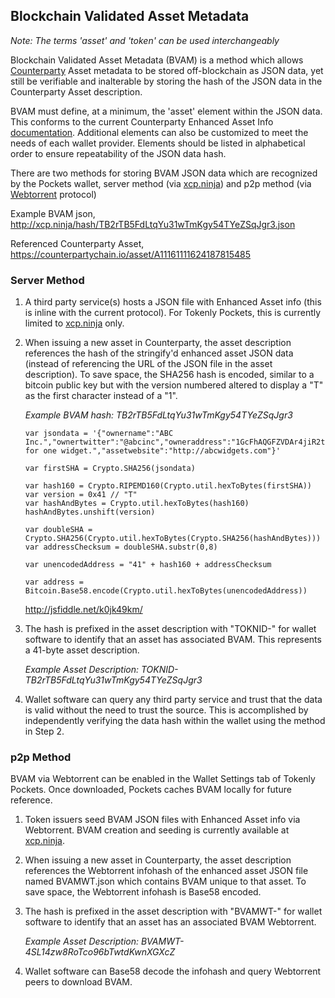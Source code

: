 ## Blockchain Validated Asset Metadata

_Note: The terms 'asset' and 'token' can be used interchangeably_

Blockchain Validated Asset Metadata (BVAM) is a method which allows [Counterparty](http://counterparty.io) Asset metadata to be stored off-blockchain as JSON data, yet still be verifiable and inalterable by storing the hash of the JSON data in the Counterparty Asset description.

BVAM must define, at a minimum, the 'asset' element within the JSON data.  This conforms to the current Counterparty Enhanced Asset Info [documentation](http://counterparty.io/docs/enhanced_asset_info/).  Additional elements can also be customized to meet the needs of each wallet provider.  Elements should be listed in alphabetical order to ensure repeatability of the JSON data hash.

There are two methods for storing BVAM JSON data which are recognized by the Pockets wallet, server method (via [xcp.ninja](http://xcp.ninja)) and p2p method (via [Webtorrent](http://webtorrent.io) protocol) 

Example BVAM json, http://xcp.ninja/hash/TB2rTB5FdLtqYu31wTmKgy54TYeZSqJgr3.json

Referenced Counterparty Asset, https://counterpartychain.io/asset/A11161111624187815485

### Server Method

1.  A third party service(s) hosts a JSON file with Enhanced Asset info (this is inline with the current protocol).  For Tokenly Pockets, this is currently limited to [xcp.ninja](http://xcp.ninja) only.

2.  When issuing a new asset in Counterparty, the asset description references the hash of the stringify'd enhanced asset JSON data (instead of referencing the URL of the JSON file in the asset description).  To save space, the SHA256 hash is encoded, similar to a bitcoin public key but with the version numbered altered to display a "T" as the first character instead of a "1".

    *Example BVAM hash:  TB2rTB5FdLtqYu31wTmKgy54TYeZSqJgr3*
    
        var jsondata = '{"ownername":"ABC Inc.","ownertwitter":"@abcinc","owneraddress":"1GcFhAQGFZVDAr4jiR2tKwisHcgNUjhGNC","asset":"A11161111624187815485","assetname":"Widget","assetdescription":"Good for one widget.","assetwebsite":"http://abcwidgets.com"}'
        
        var firstSHA = Crypto.SHA256(jsondata)

        var hash160 = Crypto.RIPEMD160(Crypto.util.hexToBytes(firstSHA))
        var version = 0x41 // "T"
        var hashAndBytes = Crypto.util.hexToBytes(hash160)
        hashAndBytes.unshift(version)

        var doubleSHA = Crypto.SHA256(Crypto.util.hexToBytes(Crypto.SHA256(hashAndBytes)))
        var addressChecksum = doubleSHA.substr(0,8)

        var unencodedAddress = "41" + hash160 + addressChecksum

        var address = Bitcoin.Base58.encode(Crypto.util.hexToBytes(unencodedAddress))
        
    http://jsfiddle.net/k0jk49km/


3. The hash is prefixed in the asset description with "TOKNID-" for wallet software to identify that an asset has associated BVAM.  This represents a 41-byte asset description.  

    *Example Asset Description:  TOKNID-TB2rTB5FdLtqYu31wTmKgy54TYeZSqJgr3*

4.  Wallet software can query any third party service and trust that the data is valid without the need to trust the source.  This is accomplished by independently verifying the data hash within the wallet using the method in Step 2.

### p2p Method  

BVAM via Webtorrent can be enabled in the Wallet Settings tab of Tokenly Pockets. Once downloaded, Pockets caches BVAM locally for future reference.

1.  Token issuers seed BVAM JSON files with Enhanced Asset info via Webtorrent.  BVAM creation and seeding is currently available at [xcp.ninja](http://xcp.ninja).

2.  When issuing a new asset in Counterparty, the asset description references the Webtorrent infohash of the enhanced asset JSON file named BVAMWT.json which contains BVAM unique to that asset.  To save space, the Webtorrent infohash is Base58 encoded.

3.  The hash is prefixed in the asset description with "BVAMWT-" for wallet software to identify that an asset has an associated BVAM Webtorrent.  

    *Example Asset Description:  BVAMWT-4SL14zw8RoTco96bTwtdKwnXGXcZ*

4.  Wallet software can Base58 decode the infohash and query Webtorrent peers to download BVAM.  